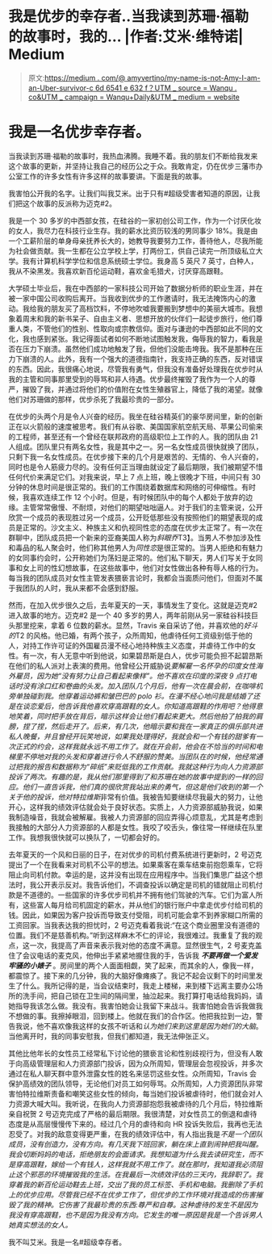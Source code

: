 # 我是优步的幸存者..当我读到苏珊·福勒的故事时，我的… |作者:艾米·维特诺| Medium

> 原文:[https://medium . com/@ amyvertino/my-name-is-not-Amy-I-am-an-Uber-survivor-c 6d 6541 e 632 f？UTM _ source = Wanqu . co&UTM _ campaign = Wanqu+Daily&UTM _ medium = website](https://medium.com/@amyvertino/my-name-is-not-amy-i-am-an-uber-survivor-c6d6541e632f?utm_source=wanqu.co&utm_campaign=Wanqu+Daily&utm_medium=website)

# 我是一名优步幸存者。

当我读到苏珊·福勒的故事时，我热血沸腾。我睡不着。我的朋友们不断给我发来这个故事的更新，并坚持让我自己的经历公之于众。我敢肯定，仍在优步三藩市办公室工作的许多女性有许多这样的故事要讲。下面是我的故事。

我害怕公开我的名字。让我们叫我艾米。出于只有#超级受害者知道的原因，让我们把这个故事的反派称为迈克#2。

我是一个 30 多岁的中西部女孩，在硅谷的一家初创公司工作，作为一个讨厌化妆的女人，我尽力在科技行业生存。我的薪水比资历较浅的男同事少 18%。我是由一个工薪阶层的单身母亲抚养长大的，她教导我要努力工作，善待他人，尽我所能为社会做贡献。我一生都在公立学校上学，打两份工，供自己读完一所顶级私立大学。我有计算机科学学位和信息系统硕士学位。我身高 5 英尺 7 英寸，白种人，我从不染黑发。我喜欢新百伦运动鞋，喜欢金毛猎犬，讨厌穿高跟鞋。

大学硕士毕业后，我在中西部的一家科技公司开始了数据分析师的职业生涯，并在被一家中国公司收购后离开。当我收到优步的工作邀请时，我无法掩饰内心的激动。我给我的朋友买了高档饮料，不停地吹嘘我要搬到梦想中的美丽大城市。我想象着周末和我的新书呆子、自由主义者、思想开放的伙伴们一起徒步旅行，他们尊重人类，不管他们的性别、性取向或宗教信仰。面对与谦逊的中西部如此不同的文化，我也感到紧张。我记得面试者如何不断地试图触发我，侮辱我的智力，看我是否在压力下崩溃。虽然他们成功地触发了我，但他们没能击垮我。我不是那种在压力下崩溃的人。此外，我有一个强大的道德指南针，我支持正确的东西，反对错误的东西。因此，我很痛心地说，尽管我有勇气，但我没有准备好处理我在优步时从我的主管和同事那里受到的辱骂和非人待遇。优步最终摧毁了我作为一个人的尊严，摧毁了我，并通过将他们的价值附在女性生殖器官上，降低了我的渴望。就像他们对苏珊做的那样，优步杀死了我最珍贵的一部分。

在优步的头两个月是令人兴奋的经历。我坐在硅谷精英们的豪华房间里，新的创新正在以火箭般的速度被思考。我们有从谷歌、美国国家航空航天局、苹果公司偷来的工程师，甚至还有一个曾经在联邦政府的高级职位上工作的人。我的团队由 21 人组成。团队里只有两名女性，我是其中之一。另一名女性成员很快就换了团队，只剩下我一名女性成员。在优步接下来的几个月是艰苦的、无情的、令人兴奋的，同时也是令人筋疲力尽的。没有任何正当理由就设定了最后期限，我们被期望不惜任何代价来满足它们。对我来说，早上 7 点上班，晚上很晚才下班，中间只有 30 分钟的休息时间是很正常的。我们的工作围绕着数据库和网络的可伸缩性。有时候，我喜欢连续工作 12 个小时。但是，有时候团队中的每个人都处于放弃的边缘。主管常常傲慢、不耐烦，对他们的期望咄咄逼人。对于我们的主管来说，公开欣赏一个成员的表现胜过另一个成员，公开贬低那些没有按照他们的期望表现的成员是正常的。沙文主义、种族主义和仇视同性恋的态度在优步太正常了。有一次在群聊中，团队成员把一个新来的亚裔美国人称为*斜眼乔*T3】。当男人不参加涉及性和毒品的私人聚会时，他们称其他男人为*同性恋*是很正常的。当男人拒绝和有魅力的女同事约会时，公开称她们为荡妇是正常的。他们私下聊天，男人们写关于女同事和女上司的性幻想故事，在这些故事中，他们对女性做出各种有辱人格的行为。每当我的团队成员对女性主管发表猥亵言论时，我都会当面质问他们，但面对不属于我团队的人时，我从来都不会感到舒服。

然而，在加入优步很久之后，去年夏天的一天，事情发生了变化。这就是迈克#2 进入故事的地方。迈克#2 是一个 40 多岁的男人，两年前刚从另一家硅谷科技巨头那里挖来，拿着 6 位数的薪水。显然，Travis 亲自采访了他，并喜欢他的*好斗的*T2 的风格。他已婚，有两个孩子，众所周知，他虐待任何工资级别低于他的人，对持工作许可证的外国雇员漫不经心地持种族主义态度，并虐待工作中的女性。有一次，有人无意中听到他说，如果碧昂斯是白人，优步可能负担不起碧昂斯在他们的私人派对上表演的费用。他曾经公开威胁说*要解雇一名怀孕的印度女性海外雇员，因为她“没有努力让自己看起来像样”。他不喜欢在印度的深夜 9 点打电话时没有涂口红和卷曲的头发。加入团队几个月后，他有一次在晨会前，在咖啡机旁单独碰到我。他穿着运动裤和皱巴巴的 polo 衫。在漫不经心地问我是结婚了还是在谈恋爱后，他告诉我他喜欢穿高跟鞋的女人。你知道高跟鞋的作用吧？他得意地笑着，同时把手放在背后，暗示这样会让他们看起来更大。然后他拍了拍我的肩膀，捏了捏，然后走开了。后来，有几次，他暗示要和我在一家真正的俱乐部共进私人晚餐，并且曾经开玩笑地说，如果我处理得好，我就会和一个有钱的甜爹有一次正式的约会，这样我就永远不用工作了。就在开会前，他会在不恰当的时间和电梯里不停地对我的头发和穿着进行令人不舒服的赞美。当团队在的时候，他经常通过把我的报告和数据称为“碎纸”来贬低我的工作贡献。我就这种行为向人力资源部投诉了两次。有趣的是，我从他们那里得到了和苏珊在她的故事中提到的一样的回应。他们一直告诉我，他们真的很欣赏我站出来的勇气，但这是他们收到的第一个关于他的投诉，他对特拉维斯*非常有价值。我被告知要继续尽我最大的努力，让他开心，这样我的绩效评估就会处于良好状态。实质上，人力资源部威胁我说，如果我制造噪音，我就会被解雇。我被人力资源部的回应弄得心烦意乱，尤其是考虑到我接触的大部分人力资源部的人都是女性。我咬了咬舌头，像往常一样继续在队里工作。我想我很快就可以换队了，一切都会好的。

去年夏天的一个风和日丽的日子，在对优步的司机付费系统进行更新时，2 号迈克提出了一个在我看来对司机不公平的想法。如果乘客在乘车结束前抱怨乘车，它将阻止向司机付款。幸运的是，这并没有出现在应用程序中。当我们集思广益这个想法时，我公开表示反对。我告诉他们，不调查投诉以确定是司机的错就阻止司机付款是不道德的。一些国家的许多优步司机并不拥有他们驾驶的汽车。它们为富人所有，这些富人每月给司机固定的薪水，并从他们的银行账户中拿走优步付给司机的钱。因此，如果因为客户投诉而导致支付受阻，司机可能会拿不到养家糊口所需的工资回家。当我表达我的担忧时，2 号迈克看着我说:“在这个商业圈里没有道德的位置。我们不是慈善机构。”听到这样麻木不仁的评论，我很难过。我重复了我的观点，这一次，我提高了声音来表示我对他的态度不满意。显然很生气，2 号麦克盖住了会议电话的麦克风，他伸出手紧紧地握住我的手，告诉我 ***不要再做一个爱发牢骚的小婊子*** 。房间里的两个人面面相觑，笑了起来，而其余的人，像我一样，都震惊了。接下来的几分钟，我的大脑好像瘫痪了。我记不起会议剩下的时间里发生了什么。我所记得的是，当会议结束时，我走上楼梯，来到楼下远离主要办公场所的洗手间，把自己锁在卫生间的隔间里，抽泣起来。我打算打电话给我妈妈，请她指导我该怎么做。我没有。我害怕她会让我留下来战斗。我害怕她会告诉我做我不想做的事。我擦掉眼泪，回到楼上。他就在我们的合作区。他把我拉到一边，警告我说，他不喜欢像我这样的女孩不听话和*认为她们来到这里是因为她们的大脑*。当他离开时，我的同事安慰我，但我们都知道，我无法伸张正义。

其他比他年长的女性员工经常私下讨论他的猥亵言论和性别歧视行为，但没有人敢于向高级管理层和人力资源部门投诉，因为众所周知，管理层会忽视投诉，并多次通过在私人聊天群中意外泄露女性的姓名来惩罚这些女性。众所周知，Travis 会保护高绩效的团队领导，无论他们对员工如何辱骂。众所周知，人力资源团队非常害怕特拉维斯责备和嘲笑这些女性的倾向，每当她们投诉被虐待时，他们就会对人力资源大喊大叫。我听说，在我向人力资源部抱怨我被虐待的几个月后，特拉维斯亲自祝贺 2 号迈克完成了严格的最后期限。我很清楚，对女性员工的倒退和虐待态度是从高层慢慢传下来的。经过几个月的虐待和向 HR 投诉失败后，我再也无法忍受了。对我的敌意变得更严重，在我的绩效评估中，有人指出我是*不是一个团队成员，没有创造力，没有方向。有几天我下班回家，躺在床上直到闹钟把我叫醒。我会切断妈妈的电话，拒绝朋友的会面请求。我想知道为什么我去读研究生，而不是穿高跟鞋，嫁给一个有钱人，这样我就不用工作了。就在那时，我知道我必须阻止这个邪恶的环境摧毁我的生活。在我最后一次绩效评估的三天内，我辞职了。我穿着我的新百伦运动鞋去上班，交出了我的员工标签、手机和电脑。我删除了手机上的优步应用。尽管我已经不在优步工作了，但优步的工作环境对我造成的伤害摧毁了我的精神。它伤害了我最珍贵的东西:尊严和自尊。这种虐待的发生不是因为我没有穿高跟鞋，也不是因为我没有方向。它发生的唯一原因是我是一个告诉男人她真实想法的女人。*

我不叫艾米。我是一名#超级幸存者。